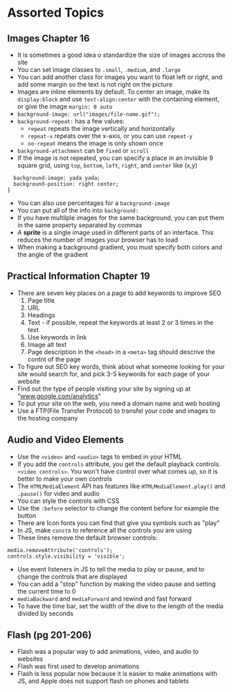 # Assorted Topics

## Images Chapter 16
* It is sometimes a good idea o standardize the size of images accross the site
* You can set image classes to `.small`, `.medium`, and `.large`
* You can add another class for images you want to float left or right, and add some margin so the text is not right on the picture
* Images are inline elements by default. To center an image, make its `display:block` and use `text-align:center` with the containing element, or give the image `margin: 0 auto`
* `background-image: url("images/file-name.gif");`
* `background-repeat:` has a few values:
  * `repeat` repeats the image vertically and horizontally
  * `repeat-x` repeats over the x-axis, or you can use `repeat-y`
  * `no-repeat` means the image is only shown once
* `background-attachment` can be `fixed` or `scroll`
* If the image is not repeated, you can specify a place in an invisible 9 square grid, using `top`, `bottom`, `left`, `right`, and `center` like (x,y)
``` body {
  background-image: yada yada;
  background-position: right center;
}
```
* You can also use percentages for a `background-image`
* You can put all of the info into `background:`
* If you have multilple images for the same background, you can put them in the same property separated by commas
* A **sprite** is a single image used in different parts of an interface. This reduces the number of images your browser has to load
* When making a background gradient, you must specify both colors and the angle of the gradient

## Practical Information Chapter 19
* There are seven key places on a page to add keywords to improve SEO
  1. Page title
  1. URL
  1. Headings
  1. Text - if possible, repeat the keywords at least 2 or 3 times in the text
  1. Use keywords in link
  1. Image alt text
  1. Page description in the `<head>` in a `<meta>` tag should descrive the contnt of the page
* To figure out SEO key words, think about what someone looking for your site would search for, and pick 3-5 keywords for each page of your website
* Find out the type of people visiting your site by signing up at "www.google.com/analytics"
* To put your site on the web, you need a domain name and web hosting
* Use a FTP(File Transfer Protocol) to transfel your code and images to the hosting company

## Audio and Video Elements
* Use the `<video>` and `<audio>` tags to embed in your HTML
* If you add the `controls` attribute, you get the default playback controls. `<video controls>`. You won't have control over what comes up, so it is better to make your own controls
* The `HTMLMediaElement` API has features like `HTMLMediaElement.play()` and `.pause()` for video and audio
* You can style the controls with CSS
* Use the `:before` selector to change the content before for example the button
* There are Icon fonts you can find that give you symbols such as "play"
* In JS, make `const`s to reference all the controls you are using
* These lines remove the default browser controls: 
```
media.removeAttribute('controls');
controls.style.visibility = 'visible';
```
* Use event listeners in JS to tell the media to play or pause, and to change the controls that are displayed
* You can add a "stop" function by making the video pause and setting the current time to 0
* `mediaBackward` and `mediaForward` and rewind and fast forward
* To have the time bar, set the width of the dive to the length of the media divided by seconds

## Flash (pg 201-206)
* Flash was a popular way to add animations, video, and audio to websites
* Flash was first used to develop animations
* Flash is less popular now because it is easier to make animations with JS, and Apple does not support flash on phones and tablets
